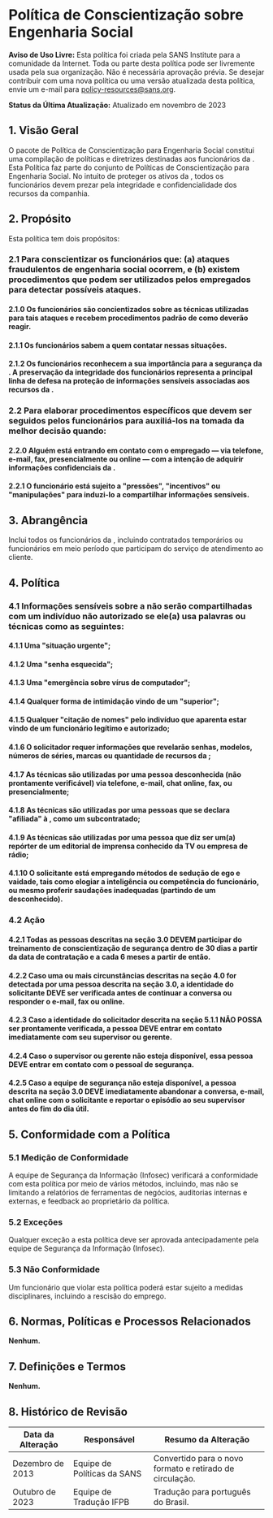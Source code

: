# Política de Conscientização sobre Engenharia Social


**Aviso de Uso Livre:** Esta política foi criada pela SANS Institute para a comunidade da Internet. Toda ou parte desta política pode ser livremente usada pela sua organização. Não é necessária aprovação prévia. Se desejar contribuir com uma nova política ou uma versão atualizada desta política, envie um e-mail para policy-resources@sans.org.

**Status da Última Atualização:** Atualizado em novembro de 2023

## 1. Visão Geral

O pacote de Política de Conscientização para Engenharia Social constitui uma compilação de políticas e diretrizes destinadas aos funcionários da <Nome da Empresa>. Esta Política faz parte do conjunto de Políticas de Conscientização para Engenharia Social. No intuito de proteger os ativos da <Nome da Empresa>, todos os funcionários devem prezar pela integridade e confidencialidade dos recursos da companhia.  

## 2. Propósito

Esta política tem dois propósitos:

### 2.1 Para conscientizar os funcionários que: (a) ataques fraudulentos de engenharia social ocorrem, e (b) existem procedimentos que podem ser utilizados pelos empregados para detectar possíveis ataques. 

#### 2.1.0 Os funcionários são concientizados sobre as técnicas utilizadas para tais ataques e recebem procedimentos padrão de como deverão reagir.

#### 2.1.1 Os funcionários sabem a quem contatar nessas situações.

#### 2.1.2  Os funcionários reconhecem a sua importância para a segurança da <Nome da Empresa>. A preservação da integridade dos funcionários representa a principal linha de defesa na proteção de informações sensíveis associadas aos recursos da <Nome da Empresa>. 

### 2.2 Para elaborar procedimentos específicos que devem ser seguidos pelos funcionários para auxiliá-los na tomada da melhor decisão quando:  

#### 2.2.0 Alguém está entrando em contato com o empregado — via telefone, e-mail, fax, presencialmente ou online — com a intenção de adquirir informações confidenciais da <Nome da Empresa>.  

#### 2.2.1 O funcionário  está sujeito a "pressões", "incentivos" ou "manipulações" para induzi-lo a compartilhar informações sensíveis.

## 3. Abrangência

Inclui todos os funcionários da <Nome da Empresa>, incluindo contratados temporários ou funcionários em meio período que participam do serviço de atendimento ao cliente.

## 4. Política

### 4.1 Informações sensíveis sobre a <Nome da Empresa> não serão compartilhadas com um indivíduo não autorizado se ele(a) usa palavras ou técnicas como as seguintes:  

#### 4.1.1 Uma "situação urgente";   

#### 4.1.2 Uma "senha esquecida"; 

#### 4.1.3 Uma "emergência sobre vírus de computador";  

#### 4.1.4 Qualquer forma de intimidação vindo de um "superior"; 

#### 4.1.5 Qualquer "citação de nomes" pelo indivíduo que aparenta estar vindo de um funcionário legítimo e autorizado;  

#### 4.1.6 O solicitador requer informações que revelarão senhas, modelos, números de séries, marcas ou quantidade de recursos da <Nome da Empresa>;  

#### 4.1.7 As técnicas são utilizadas por uma pessoa desconhecida (não prontamente verificável) via telefone, e-mail, chat online, fax, ou presencialmente; 

#### 4.1.8 As técnicas são utilizadas por uma pessoas que se declara "afiliada" à <Nome da Empresa>, como um subcontratado; 

#### 4.1.9 As técnicas são utilizadas por uma pessoa que diz ser um(a) repórter de um editorial de imprensa conhecido da TV ou empresa de rádio; 

#### 4.1.10 O solicitante está empregando métodos de sedução de ego e vaidade, tais como elogiar a inteligência ou competência do funcionário, ou mesmo proferir saudações inadequadas (partindo de um desconhecido). 

### 4.2 Ação

#### 4.2.1 Todas as pessoas descritas na seção 3.0 DEVEM participar do treinamento de conscientização de segurança dentro de 30 dias a partir da data de contratação e a cada 6 meses a partir de então.

#### 4.2.2 Caso uma ou mais circunstâncias descritas na seção 4.0 for detectada por uma pessoa descrita na seção 3.0, a identidade do solicitante DEVE ser verificada antes de continuar a conversa ou responder o e-mail, fax ou online. 

#### 4.2.3 Caso a identidade do solicitador descrita na seção 5.1.1 NÃO POSSA ser prontamente verificada, a pessoa DEVE entrar em contato imediatamente com seu supervisor ou gerente. 

#### 4.2.4 Caso o supervisor ou gerente não esteja disponível, essa pessoa DEVE entrar em contato com o pessoal de segurança.

#### 4.2.5 Caso a equipe de segurança não esteja disponível, a pessoa descrita na seção 3.0  DEVE imediatamente abandonar a conversa, e-mail, chat online com o solicitante e reportar o episódio ao seu supervisor antes do fim do dia útil. 

## 5. Conformidade com a Política

### 5.1 Medição de Conformidade
A equipe de Segurança da Informação (Infosec) verificará a conformidade com esta política por meio de vários métodos, incluindo, mas não se limitando a relatórios de ferramentas de negócios, auditorias internas e externas, e feedback ao proprietário da política.

### 5.2 Exceções
Qualquer exceção a esta política deve ser aprovada antecipadamente pela equipe de Segurança da Informação (Infosec).

### 5.3 Não Conformidade
Um funcionário que violar esta política poderá estar sujeito a medidas disciplinares, incluindo a rescisão do emprego.

## 6. Normas, Políticas e Processos Relacionados

**Nenhum.**

## 7. Definições e Termos
**Nenhum.**

## 8. Histórico de Revisão

| Data da Alteração | Responsável | Resumo da Alteração |
|-------------------|------------|-----------------------|
| Dezembro de 2013 | Equipe de Políticas da SANS | Convertido para o novo formato e retirado de circulação.
Outubro de 2023 | Equipe de Tradução IFPB | Tradução para português do Brasil.
